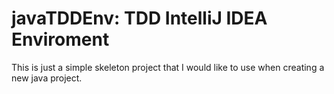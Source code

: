 # javaTDDEnv: TDD IntelliJ IDEA Enviroment
This is just a simple skeleton project that I would like to use when creating a new java project.
